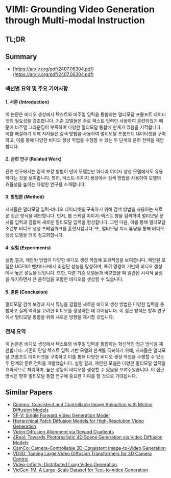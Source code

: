 # VIMI: Grounding Video Generation through Multi-modal Instruction
## TL;DR
## Summary
- [https://arxiv.org/pdf/2407.06304.pdf](https://arxiv.org/pdf/2407.06304.pdf)

### 섹션별 요약 및 주요 기여사항

#### 1. 서론 (Introduction)
이 논문은 비디오 생성에서 텍스트와 비주얼 입력을 통합하는 멀티모달 프롬프트 데이터셋의 필요성을 강조합니다. 기존 모델들은 주로 텍스트 입력만 사용하여 훈련되었기 때문에 비주얼 그라운딩이 부족하여 다양한 멀티모달 통합에 한계가 있음을 지적합니다. 이를 해결하기 위해 저자들은 검색 방법을 사용하여 멀티모달 프롬프트 데이터셋을 구축하고, 이를 통해 다양한 비디오 생성 작업을 수행할 수 있는 두 단계의 훈련 전략을 제안합니다.

#### 2. 관련 연구 (Related Work)
관련 연구에서는 검색 보강 방법이 언어 모델뿐만 아니라 이미지 생성 모델에서도 유용하다는 것을 보여줍니다. 특히, 텍스트-이미지 생성에서 검색 방법을 사용하여 모델의 효율성을 높이는 다양한 연구를 소개합니다.

#### 3. 방법론 (Method)
저자들은 멀티모달 입력-비디오 데이터셋을 구축하기 위해 검색 방법을 사용하는 새로운 접근 방식을 제안합니다. 먼저, 웹 스케일 이미지-텍스트 쌍을 검색하여 멀티모달 문서를 입력과 결합해 새로운 멀티모달 입력을 형성합니다. 그런 다음, 이를 통해 멀티모달 조건부 비디오 생성 프레임워크를 훈련시킵니다. 또, 멀티모달 지시 튜닝을 통해 비디오 생성 모델을 더욱 정교화합니다.

#### 4. 실험 (Experiments)
실험 결과, 제안된 방법이 다양한 비디오 생성 작업에 효과적임을 보여줍니다. 제안된 모델은 UCF101 벤치마크에서 최첨단 성능을 달성하며, 특히 명령어 기반의 비디오 생성에서 높은 성능을 보입니다. 또한, 다른 기존 모델들과 비교했을 때 일관된 시각적 품질을 유지하면서 큰 움직임을 포함한 비디오를 생성할 수 있습니다.

#### 5. 결론 (Conclusion)
멀티모달 검색 보강과 지시 튜닝을 결합한 새로운 비디오 생성 방법은 다양한 입력을 통합하고 실제 맥락을 고려한 비디오를 생성하는 데 뛰어납니다. 이 접근 방식은 향후 연구에서 멀티모달 통합을 위해 새로운 방향을 제시할 것입니다.

### 전체 요약
이 논문은 비디오 생성에서 텍스트와 비주얼 입력을 통합하는 혁신적인 접근 방식을 제안합니다. 기존의 단일 텍스트 입력 기반 모델의 한계를 극복하기 위해, 저자들은 멀티모달 프롬프트 데이터셋을 구축하고 이를 통해 다양한 비디오 생성 작업을 수행할 수 있는 두 단계의 훈련 전략을 개발했습니다. 실험 결과, 제안된 모델은 다양한 멀티모달 입력을 효과적으로 처리하며, 높은 성능의 비디오를 생성할 수 있음을 보여주었습니다. 이 접근 방식은 향후 멀티모달 통합 연구에 중요한 기여를 할 것으로 기대됩니다.

## Similar Papers
- [Cinemo: Consistent and Controllable Image Animation with Motion Diffusion Models](2407.15642.md)
- [SF-V: Single Forward Video Generation Model](2406.04324.md)
- [Hierarchical Patch Diffusion Models for High-Resolution Video Generation](2406.07792.md)
- [Video Diffusion Alignment via Reward Gradients](2407.08737.md)
- [4Real: Towards Photorealistic 4D Scene Generation via Video Diffusion Models](2406.07472.md)
- [CamCo: Camera-Controllable 3D-Consistent Image-to-Video Generation](2406.02509.md)
- [VD3D: Taming Large Video Diffusion Transformers for 3D Camera Control](2407.12781.md)
- [Video-Infinity: Distributed Long Video Generation](2406.16260.md)
- [VidGen-1M: A Large-Scale Dataset for Text-to-video Generation](2408.02629.md)
